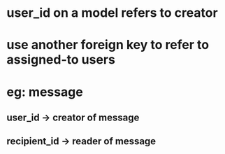 # user_id on a model refers to creator
# use another foreign key to refer to assigned-to users
# eg: message
## user_id -> creator of message
## recipient_id -> reader of message